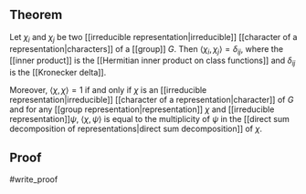## Theorem
Let $\chi_i$ and $\chi_j$ be two [[irreducible representation|irreducible]] [[character of a representation|characters]] of a [[group]] $G$. Then $\langle \chi_i, \chi_j\rangle = \delta_{ij}$, where the [[inner product]] is the [[Hermitian inner product on class functions]] and $\delta_{ij}$ is the [[Kronecker delta]]. 

Moreover, $\langle\chi,\chi\rangle=1$ if and only if $\chi$ is an  [[irreducible representation|irreducible]] [[character of a representation|character]] of $G$ and for any [[group representation|representation]] $\chi$ and [[irreducible representation]]$\psi$, $\langle \chi,\psi\rangle$ is equal to the multiplicity of $\psi$ in the [[direct sum decomposition of representations|direct sum decomposition]] of $\chi$.
## Proof
#write_proof 
